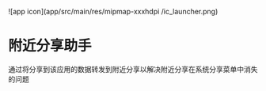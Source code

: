 ![app icon](app/src/main/res/mipmap-xxxhdpi
/ic_launcher.png)

# 附近分享助手
通过将分享到该应用的数据转发到附近分享以解决附近分享在系统分享菜单中消失的问题
